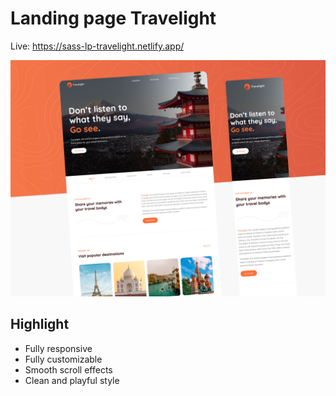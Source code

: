# Landing page Travelight

Live: https://sass-lp-travelight.netlify.app/

![preview](img/sass-lp-travelight.jpg)

## Highlight

- Fully responsive
- Fully customizable
- Smooth scroll effects
- Clean and playful style
